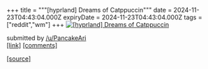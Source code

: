 +++
title = """[hyprland] Dreams of Catppuccin"""
date = 2024-11-23T04:43:04.000Z
expiryDate = 2024-11-23T04:43:04.000Z
tags = ["reddit","wm"]
+++
[![[hyprland] Dreams of Catppuccin](https://b.thumbs.redditmedia.com/gIaOVbnW_6XRYj9iV-cobxs4TyOrkLksXqB7WcohazU.jpg "[hyprland] Dreams of Catppuccin")](https://www.reddit.com/r/unixporn/comments/1gxrn8t/hyprland_dreams_of_catppuccin/)

submitted by [/u/PancakeAri](https://www.reddit.com/user/PancakeAri)  
[\[link\]](https://www.reddit.com/gallery/1gxrn8t) [\[comments\]](https://www.reddit.com/r/unixporn/comments/1gxrn8t/hyprland_dreams_of_catppuccin/)

[[source]](https://www.reddit.com/r/unixporn/comments/1gxrn8t/hyprland_dreams_of_catppuccin/)
